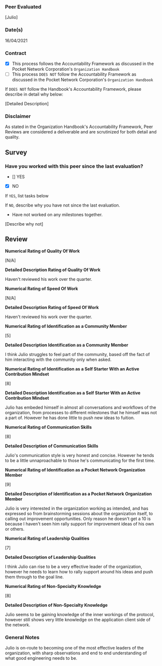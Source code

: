 ### Peer Evaluated
[Julio]
### Date(s)
16/04/2021
### Contract
- [X] This process follows the Accountability Framework as discussed in the Pocket Network Corporation's `Organization Handbook`
- [ ] This process `DOES NOT` follow the Accountability Framework as discussed in the Pocket Network Corporation's `Organization Handbook`

If `DOES NOT` follow the Handbook's Accountability Framework, please describe in detail why below:

[Detailed Description]
### Disclaimer
As stated in the Organization Handbook's Accountability Framework, Peer Reviews are considered a deliverable and are scrutinized for both detail and quality.
## Survey
### Have you worked with this peer since the last evaluation?
- [] YES
- [X] NO

If `YES`, list tasks below

If `NO`, describe why you have not since the last evaluation.
- Have not worked on any milestones together.

[Describe why not]
## Review
**Numerical Rating of Quality Of Work** 

[N/A]

**Detailed Description Rating of Quality Of Work** 

Haven't reviewed his work over the quarter.

**Numerical Rating of Speed Of Work** 

[N/A]

**Detailed Description Rating of Speed Of Work** 

Haven't reviewed his work over the quarter.

**Numerical Rating of Identification as a Community Member** 

[5]

**Detailed Description Identification as a Community Member** 

I think Julio struggles to feel part of the community, based off the fact of him interacting with the community only when asked.

**Numerical Rating of Identification as a Self Starter With an Active Contribution Mindset** 

[8]

**Detailed Description Identification as a Self Starter With an Active Contribution Mindset** 

Julio has embeded himself in almost all conversations and workflows of the organization, from processes to different milestones that he himself was not a part of. However he has done little to push new ideas to fuition.

**Numerical Rating of Communication Skills** 

[8]

**Detailed Description of Communication Skills** 

Julio's communication style is very honest and concise. However he tends to be a little unnaproachable to those he's communicating for the first time.

**Numerical Rating of Identification as a Pocket Network Organization Member** 

[9]

**Detailed Description of Identification as a Pocket Network Organization Member** 

Julio is very interested in the organization working as intended, and has expressed so from brainstorming sessions about the organization itself, to calling out improvement opportunities. Only reason he doesn't get a 10 is because I haven't seen him rally support for improvement ideas of his own or others.

**Numerical Rating of Leadership Qualities** 

[7]

**Detailed Description of Leadership Qualities** 

I think Julio can rise to be a very effective leader of the organization, however he needs to learn how to rally support around his ideas and push them through to the goal line.

**Numerical Rating of Non-Specialty Knowledge** 

[8]

**Detailed Description of Non-Specialty Knowledge** 

Julio seems to be gaining knowledge of the inner workings of the protocol, however still shows very little knowledge on the application client side of the network.

### General Notes
Julio is on-route to becoming one of the most effective leaders of the organization, with sharp observations and end to end understanding of what good engineering needs to be.